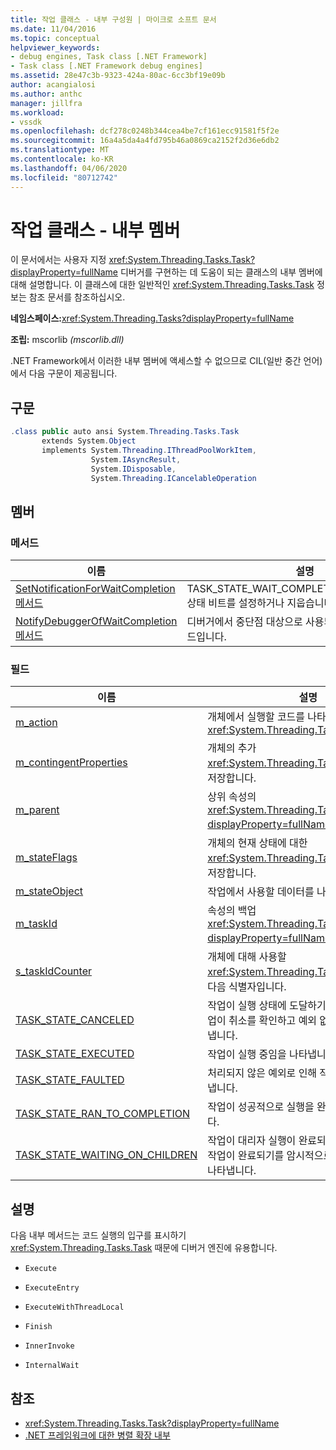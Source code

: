 ```yaml
---
title: 작업 클래스 - 내부 구성원 | 마이크로 소프트 문서
ms.date: 11/04/2016
ms.topic: conceptual
helpviewer_keywords:
- debug engines, Task class [.NET Framework]
- Task class [.NET Framework debug engines]
ms.assetid: 28e47c3b-9323-424a-80ac-6cc3bf19e09b
author: acangialosi
ms.author: anthc
manager: jillfra
ms.workload:
- vssdk
ms.openlocfilehash: dcf278c0248b344cea4be7cf161ecc91581f5f2e
ms.sourcegitcommit: 16a4a5da4a4fd795b46a0869ca2152f2d36e6db2
ms.translationtype: MT
ms.contentlocale: ko-KR
ms.lasthandoff: 04/06/2020
ms.locfileid: "80712742"
---
```

# <a name="task-class---internal-members"></a>작업 클래스 - 내부 멤버
이 문서에서는 사용자 지정 <xref:System.Threading.Tasks.Task?displayProperty=fullName> 디버거를 구현하는 데 도움이 되는 클래스의 내부 멤버에 대해 설명합니다. 이 클래스에 대한 일반적인 <xref:System.Threading.Tasks.Task> 정보는 참조 문서를 참조하십시오.

 **네임스페이스:**<xref:System.Threading.Tasks?displayProperty=fullName>

 **조립:** mscorlib *(mscorlib.dll)*

 .NET Framework에서 이러한 내부 멤버에 액세스할 수 없으므로 CIL(일반 중간 언어)에서 다음 구문이 제공됩니다.

## <a name="syntax"></a>구문

```csharp
.class public auto ansi System.Threading.Tasks.Task
       extends System.Object
       implements System.Threading.IThreadPoolWorkItem,
                  System.IAsyncResult,
                  System.IDisposable,
                  System.Threading.ICancelableOperation
```

## <a name="members"></a>멤버

### <a name="methods"></a>메서드

|이름|설명|
|----------|-----------------|
|[SetNotificationForWaitCompletion 메서드](../../extensibility/debugger/setnotificationforwaitcompletion-method.md)|TASK_STATE_WAIT_COMPLETION_NOTIFICATION 상태 비트를 설정하거나 지웁습니다.|
|[NotifyDebuggerOfWaitCompletion 메서드](../../extensibility/debugger/notifydebuggerofwaitcompletion-method.md)|디버거에서 중단점 대상으로 사용되는 자리 표시자 메서드입니다.|

### <a name="fields"></a>필드

|이름|설명|
|----------|-----------------|
|[m_action](../../extensibility/debugger/m-action-field.md)|개체에서 실행할 코드를 나타내는 대리자입니다. <xref:System.Threading.Tasks.Task>|
|[m_contingentProperties](../../extensibility/debugger/m-contingentproperties-field.md)|개체의 추가 <xref:System.Threading.Tasks.Task> 속성을 저장합니다.|
|[m_parent](../../extensibility/debugger/m-parent-field.md)|상위 속성의 <xref:System.Threading.Tasks.Task?displayProperty=fullName> 백업 필드입니다.|
|[m_stateFlags](../../extensibility/debugger/m-stateflags-field.md)|개체의 현재 상태에 대한 <xref:System.Threading.Tasks.Task> 정보를 저장합니다.|
|[m_stateObject](../../extensibility/debugger/m-stateobject-field.md)|작업에서 사용할 데이터를 나타내는 개체입니다.|
|[m_taskId](../../extensibility/debugger/m-taskid-field.md)|속성의 백업 <xref:System.Threading.Tasks.Task.Id%2A?displayProperty=fullName> 필드입니다.|
|[s_taskIdCounter](../../extensibility/debugger/s-taskidcounter-field.md)|개체에 대해 사용할 <xref:System.Threading.Tasks.Task> 수 있는 다음 식별자입니다.|
|[TASK_STATE_CANCELED](../../extensibility/debugger/task-state-canceled-field.md)|작업이 실행 상태에 도달하기 전에 취소했거나 작업이 취소를 확인하고 예외 없이 완료했음을 나타냅니다.|
|[TASK_STATE_EXECUTED](../../extensibility/debugger/task-state-executed-field.md)|작업이 실행 중임을 나타냅니다.|
|[TASK_STATE_FAULTED](../../extensibility/debugger/task-state-faulted-field.md)|처리되지 않은 예외로 인해 작업이 완료됨을 나타냅니다.|
|[TASK_STATE_RAN_TO_COMPLETION](../../extensibility/debugger/task-state-ran-to-completion-field.md)|작업이 성공적으로 실행을 완료했음을 나타냅니다.|
|[TASK_STATE_WAITING_ON_CHILDREN](../../extensibility/debugger/task-state-waiting-on-children-field.md)|작업이 대리자 실행이 완료되었으며 연결된 자식 작업이 완료되기를 암시적으로 기다리고 있음을 나타냅니다.|

## <a name="remarks"></a>설명
 다음 내부 메서드는 코드 실행의 입구를 표시하기 <xref:System.Threading.Tasks.Task> 때문에 디버거 엔진에 유용합니다.

- `Execute`

- `ExecuteEntry`

- `ExecuteWithThreadLocal`

- `Finish`

- `InnerInvoke`

- `InternalWait`

## <a name="see-also"></a>참조
- <xref:System.Threading.Tasks.Task?displayProperty=fullName>
- [.NET 프레임워크에 대한 병렬 확장 내부](../../extensibility/debugger/parallel-extension-internals-for-the-dotnet-framework.md)
